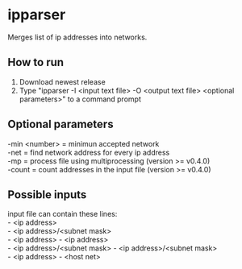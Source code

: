 # ipparser

  Merges list of ip addresses into networks.

## How to run

  1. Download newest release
  2. Type "ipparser -I \<input text file\> -O \<output text file\> \<optional parameters\>" to a command prompt

## Optional parameters
  
  -min \<number\> = minimun accepted network<br/>
  -net = find network address for every ip address<br/> 
  -mp = process file using multiprocessing (version >= v0.4.0)<br/>
  -count = count addresses in the input file (version >= v0.4.0)<br/>
  
## Possible inputs

  input file can contain these lines:<br/>
    - \<ip address\><br/>
    - \<ip address\>/\<subnet mask\><br/>
    - \<ip address\> - \<ip address\><br/>
    - \<ip address\>/\<subnet mask\> - \<ip address\>/\<subnet mask\><br/>
    - \<ip address\> - \<host net\><br/>
    